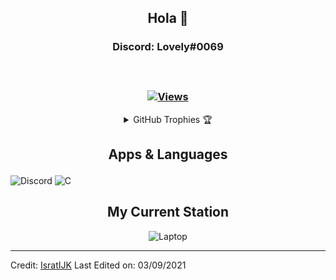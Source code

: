 <h2 align="center"> Hola 🖤<br/></h2> 
<h3 align="center"> Discord: Lovely#0069<br> <br>
<br> <br>
  <a href="https://github.com/AntisocialProgramming" target="_blank">
    <img src="https://komarev.com/ghpvc/?username=AntisocialProgramming&label=Views&color=brightgreen&style=flat-square" alt="Views" />
  </a>
  </h3>   
                             
                    
<details align="center"> 
  <summary>GitHub Trophies 🏆</summary>
<p align="center">
  <a href="https://github.com/ryo-ma/github-profile-trophy" target="_blank">
    <img src="https://github-profile-trophy.vercel.app/?username=AntisocialProgramming&theme=gruvbox"/>
  </a>
</p>
</details>


<h2 align="center">

 Apps & Languages 
</h2>

![Discord](https://img.shields.io/badge/Discord-7289DA?style=for-the-badge&logo=discord&logoColor=white)
![C](https://img.shields.io/badge/C-00599C?style=for-the-badge&logo=c&logoColor=white)



<h2 align="center">
My Current Station </h2>

<div align="center">
  
![Laptop](https://img.shields.io/badge/Windows-NVIDIA-brightgreen) 
<br> 
  


</div>

----------
Credit: [IsratIJK](https://github.com/IsratIJK)
Last Edited on: 03/09/2021
